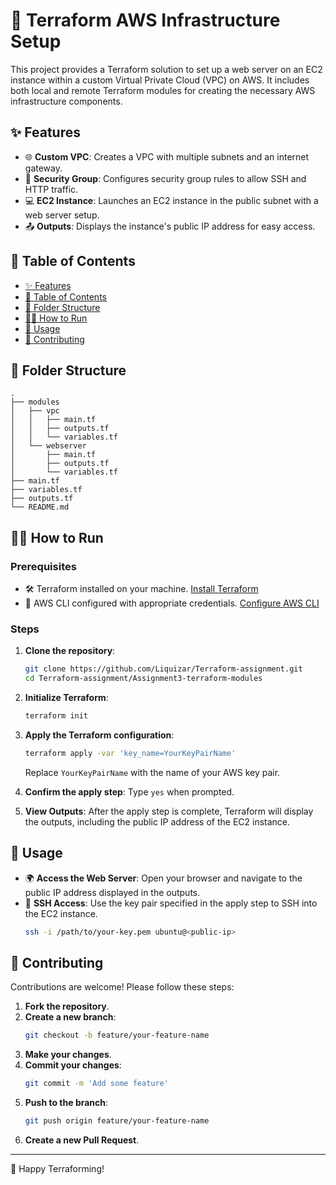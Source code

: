 # 🚀 Terraform AWS Infrastructure Setup

This project provides a Terraform solution to set up a web server on an EC2 instance within a custom Virtual Private Cloud (VPC) on AWS. It includes both local and remote Terraform modules for creating the necessary AWS infrastructure components.

## ✨ Features

- 🌐 **Custom VPC**: Creates a VPC with multiple subnets and an internet gateway.
- 🔐 **Security Group**: Configures security group rules to allow SSH and HTTP traffic.
- 💻 **EC2 Instance**: Launches an EC2 instance in the public subnet with a web server setup.
- 📤 **Outputs**: Displays the instance's public IP address for easy access.

## 📑 Table of Contents

- [✨ Features](#-features)
- [📑 Table of Contents](#-table-of-contents)
- [📂 Folder Structure](#-folder-structure)
- [🏃‍♂️ How to Run](#-how-to-run)
- [🔧 Usage](#-usage)
- [🤝 Contributing](#-contributing)

## 📂 Folder Structure

```plaintext
.
├── modules
│   ├── vpc
│   │   ├── main.tf
│   │   ├── outputs.tf
│   │   └── variables.tf
│   └── webserver
│       ├── main.tf
│       ├── outputs.tf
│       └── variables.tf
├── main.tf
├── variables.tf
├── outputs.tf
└── README.md
```

## 🏃‍♂️ How to Run

### Prerequisites

- 🛠️ Terraform installed on your machine. [Install Terraform](https://learn.hashicorp.com/tutorials/terraform/install-cli)
- 🔧 AWS CLI configured with appropriate credentials. [Configure AWS CLI](https://docs.aws.amazon.com/cli/latest/userguide/cli-configure-quickstart.html)

### Steps

1. **Clone the repository**:

   ```bash
   git clone https://github.com/Liquizar/Terraform-assignment.git
   cd Terraform-assignment/Assignment3-terraform-modules
   ```

2. **Initialize Terraform**:

   ```bash
   terraform init
   ```

3. **Apply the Terraform configuration**:

   ```bash
   terraform apply -var 'key_name=YourKeyPairName'
   ```

   Replace `YourKeyPairName` with the name of your AWS key pair.

4. **Confirm the apply step**: Type `yes` when prompted.

5. **View Outputs**: After the apply step is complete, Terraform will display the outputs, including the public IP address of the EC2 instance.

## 🔧 Usage

- 🌍 **Access the Web Server**: Open your browser and navigate to the public IP address displayed in the outputs.
- 🔑 **SSH Access**: Use the key pair specified in the apply step to SSH into the EC2 instance.
  ```bash
  ssh -i /path/to/your-key.pem ubuntu@<public-ip>
  ```

## 🤝 Contributing

Contributions are welcome! Please follow these steps:

1. **Fork the repository**.
2. **Create a new branch**:
   ```bash
   git checkout -b feature/your-feature-name
   ```
3. **Make your changes**.
4. **Commit your changes**:
   ```bash
   git commit -m 'Add some feature'
   ```
5. **Push to the branch**:
   ```bash
   git push origin feature/your-feature-name
   ```
6. **Create a new Pull Request**.

---

🎉 Happy Terraforming!
